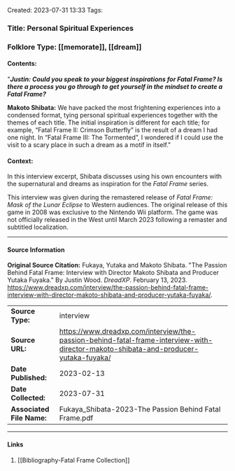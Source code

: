 Created: 2023-07-31 13:33
Tags:  

### Title:  Personal Spiritual Experiences
### Folklore Type:  [[memorate]], [[dream]]

#### Contents:
"***Justin: Could you speak to your biggest inspirations for Fatal Frame? Is there a process you go through to get yourself in the mindset to create a Fatal Frame?***

**Makoto Shibata:** We have packed the most frightening experiences into a condensed format, tying personal spiritual experiences together with the themes of each title. The initial inspiration is different for each title; for example, “Fatal Frame II: Crimson Butterfly” is the result of a dream I had one night. In “Fatal Frame III: The Tormented”, I wondered if I could use the visit to a scary place in such a dream as a motif in itself."

#### Context:
In this interview excerpt, Shibata discusses using his own encounters with the supernatural and dreams as inspiration for the _Fatal Frame_ series.

This interview was given during the remastered release of _Fatal Frame: Mask of the Lunar Eclipse_ to Western audiences.  The original release of this game in 2008 was exclusive to the Nintendo Wii platform.  The game was not officially released in the West until March 2023 following a remaster and subtitled localization. 

----
#### Source Information
**Original Source Citation:**
	Fukaya, Yutaka and Makoto Shibata. "The Passion Behind Fatal Frame: Interview with Director Makoto Shibata and Producer Yutaka Fuyaka." By Justin Wood. _DreadXP_. February 13, 2023.  https://www.dreadxp.com/interview/the-passion-behind-fatal-frame-interview-with-director-makoto-shibata-and-producer-yutaka-fuyaka/.

| | |
| --- | --- |
| **Source Type:** | interview |
| **Source URL:** | https://www.dreadxp.com/interview/the-passion-behind-fatal-frame-interview-with-director-makoto-shibata-and-producer-yutaka-fuyaka/ |
| **Date Published:** | 2023-02-13 |
| **Date Collected:** | 2023-07-31 |
| **Associated File Name:** | Fukaya_Shibata-2023-The Passion Behind Fatal Frame.pdf |

---
#### Links
1. [[Bibliography-Fatal Frame Collection]]

